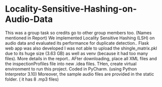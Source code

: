 # Locality-Sensitive-Hashing-on-Audio-Data
This was a group task so credits go to other group members too. (Names mentioned in Report)
We implemented Locality Sensitive Hashing (LSH) on audio data and evaluated its performance for duplicate detection.. Flask web app was also developed
I was not able to upload the shingle_matrix.pkl due to its huge size (3.63 GB) as well as venv (because it had too many files).
More details in the report..
AFter downloading, place all XML files and the inspectionProfiles file into new .idea files. THen, create virtual environment to run this project.
Coded in PyCharm. (using Python Interpretor 3.10)
Moreover, the sample audio files are provided in the static folder. ( it has 8 .mp3 files)

